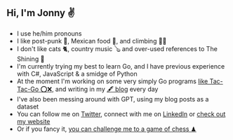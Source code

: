 ## Hi, I'm Jonny ✌

- I use he/him pronouns
- I like post-punk 🎸, Mexican food 🌮, and climbing 🧗‍♂️
- I don't like cats 🐈, country music 🪕 and over-used references to The Shining 🔪
- I'm currently trying my best to learn Go, and I have previous experience with C#, JavaScript & a smidge of Python
- At the moment I'm working on some very simply Go programs [like Tac-Tac-Go ⭕❌,](https://github.com/jonnyspicer/tic-tac-go) and writing in my [🖋 blog](https://jonnyspicer.com) every day
- I've also been messing around with GPT, using my blog posts as a dataset
- You can follow me on [Twitter,](https://twitter.com/jjspicer) connect with me on [LinkedIn](https://www.linkedin.com/in/jonnyspicer/) or [check out my website](https://jonnyspicer.com)
- Or if you fancy it, [you can challenge me to a game of chess ♟](https://www.chess.com/member/jspicer)
